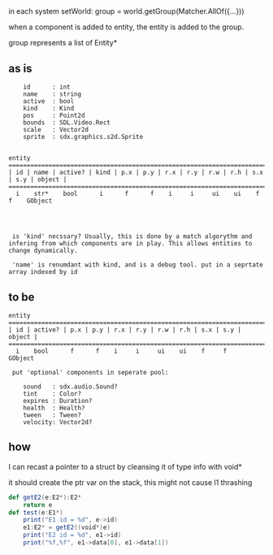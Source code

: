 
##

in each system setWorld:
    group = world.getGroup(Matcher.AllOf({...}))

when a component is added to entity, the entity is added to the group.

group represents a list of Entity*



## as is

        id      : int
        name    : string
        active  : bool
        kind    : Kind
        pos     : Point2d
        bounds  : SDL.Video.Rect
        scale   : Vector2d
        sprite  : sdx.graphics.s2d.Sprite


    entity
    =======================================================================================
    | id | name | active? | kind | p.x | p.y | r.x | r.y | r.w | r.h | s.x | s.y | object |
    =======================================================================================
      i    str*    bool      i      f      f    i     i     ui    ui    f     f    GObject




     is 'kind' necssary? Usually, this is done by a match algorythm and infering from which components are in play. This allows entities to change dynamically.

     'name' is renumdant with kind, and is a debug tool. put in a seprtate array indexed by id
     

## to be

    entity
    =========================================================================
    | id | active? | p.x | p.y | r.x | r.y | r.w | r.h | s.x | s.y | object |
    =========================================================================
      i    bool      f      f    i     i     ui    ui    f     f    GObject

     put 'optional' components in seperate pool:

        sound   : sdx.audio.Sound?
        tint    : Color?
        expires : Duration?
        health  : Health?
        tween   : Tween?
        velocity: Vector2d?


## how

I can recast a pointer to a struct by cleansing it of type info with void*

it should create the ptr var on the stack, this might not cause l1 thrashing

```scala
def getE2(e:E2*):E2*
    return e
def test(e:E1*) 
    print("E1 id = %d", e->id)
    e1:E2* = getE2((void*)e)
    print("E2 id = %d", e1->id)
    print("%f,%f", e1->data[0], e1->data[1])
```


